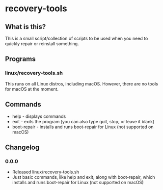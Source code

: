 # recovery-tools

## What is this?

This is a small script/collection of scripts to be used when you need to quickly repair or reinstall something.

## Programs

### linux/recovery-tools.sh

This runs on all Linux distros, including macOS. However, there are no tools for macOS at the moment.

## Commands

- help - displays commands
- exit - exits the program (you can also type quit, stop, or leave it blank)
- boot-repair - installs and runs boot-repair for Linux (not supported on macOS)

## Changelog

### 0.0.0

- Released linux/recovery-tools.sh
- Just basic commands, like help and exit, along with boot-repair, which installs and runs boot-repair for Linux (not supported on macOS)